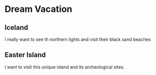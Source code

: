 # Dream Vacation

## Iceland

I really want to see th northern lights and visit their black sand beaches

## Easter Island

I want to visit this unique island and its archeological sites.